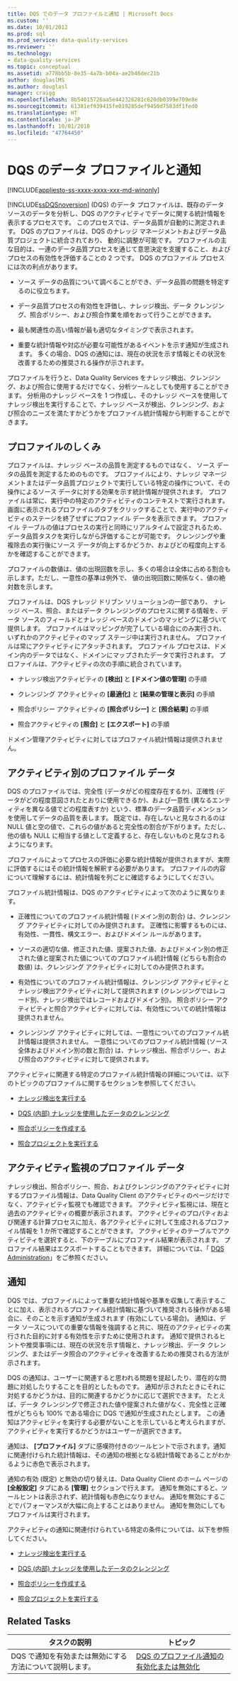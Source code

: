 ```yaml
---
title: DQS でのデータ プロファイルと通知 | Microsoft Docs
ms.custom: ''
ms.date: 10/01/2012
ms.prod: sql
ms.prod_service: data-quality-services
ms.reviewer: ''
ms.technology:
- data-quality-services
ms.topic: conceptual
ms.assetid: a778bb5b-8e35-4a7b-b04a-ae2b46dec21b
author: douglaslMS
ms.author: douglasl
manager: craigg
ms.openlocfilehash: 8b54015726aa5e442326281c620db0399e709e8e
ms.sourcegitcommit: 61381ef939415fe019285def9450d7583df1fed0
ms.translationtype: HT
ms.contentlocale: ja-JP
ms.lasthandoff: 10/01/2018
ms.locfileid: "47764450"
---
```

# <a name="data-profiling-and-notifications-in-dqs"></a>DQS のデータ プロファイルと通知

[!INCLUDE[appliesto-ss-xxxx-xxxx-xxx-md-winonly](../includes/appliesto-ss-xxxx-xxxx-xxx-md-winonly.md)]

  [!INCLUDE[ssDQSnoversion](../includes/ssdqsnoversion-md.md)] (DQS) のデータ プロファイルは、既存のデータ ソースのデータを分析し、DQS のアクティビティでデータに関する統計情報を表示するプロセスです。 このプロセスでは、データ品質が自動的に測定されます。 DQS のプロファイルは、DQS のナレッジ マネージメントおよびデータ品質プロジェクトに統合されており、 動的に調整が可能です。 プロファイルの主な目的は、一連のデータ品質プロセスを通じて意思決定を支援すること、およびプロセスの有効性を評価することの 2 つです。 DQS のプロファイル プロセスには次の利点があります。  
  
-   ソース データの品質について調べることができ、データ品質の問題を特定するのに役立ちます。  
  
-   データ品質プロセスの有効性を評価し、ナレッジ検出、データ クレンジング、照合ポリシー、および照合作業を順をおって行うことができます。  
  
-   最も関連性の高い情報が最も適切なタイミングで表示されます。  
  
-   重要な統計情報や対応が必要な可能性があるイベントを示す通知が生成されます。 多くの場合、DQS の通知には、現在の状況を示す情報とその状況を改善するための推奨される操作が示されます。  
  
 プロファイルを行うと、Data Quality Services をナレッジ検出、クレンジング、および照合に使用するだけでなく、分析ツールとしても使用することができます。 分析用のナレッジ ベースを 1 つ作成し、そのナレッジ ベースを使用してナレッジ検出を実行することで、ナレッジ ベースが検出、クレンジング、および照合のニーズを満たすかどうかをプロファイル統計情報から判断することができます。  
  
##  <a name="How"></a> プロファイルのしくみ  
 プロファイルは、ナレッジ ベースの品質を測定するものではなく、 ソース データの品質を測定するためのものです。 プロファイルにより、ナレッジ マネージメントまたはデータ品質プロジェクトで実行している特定の操作について、その操作によるソース データに対する効果を示す統計情報が提供されます。 プロファイルは常に、実行中の特定のアクティビティのコンテキストで実行されます。 画面に表示されるプロファイルのタブをクリックすることで、実行中のアクティビティのステージを終了せずにプロファイル データを表示できます。 プロファイル テーブルの値はプロセスの実行と同時にリアルタイムで設定されるため、データ品質タスクを実行しながら評価することが可能です。 クレンジングや重複除去の実行後にソース データが向上するかどうか、およびどの程度向上するかを確認することができます。  
  
 プロファイルの数値は、値の出現回数を示し、多くの場合は全体に占める割合も示します。ただし、一意性の基準は例外で、 値の出現回数に関係なく、値の絶対数を示します。  
  
 プロファイルは、DQS ナレッジ ドリブン ソリューションの一部であり、 ナレッジ ベース、照合、またはデータ クレンジングのプロセスに関する情報を、データ ソースのフィールドとナレッジ ベースのドメインのマッピングに基づいて提供します。 プロファイルはマッピングが完了している場合にのみ実行され、いずれかのアクティビティのマップ ステージ中は実行されません。 プロファイルは常にアクティビティにアタッチされます。 プロファイル プロセスは、ドメイン内のデータではなく、ドメインにマップされたデータで実行されます。 プロファイルは、アクティビティの次の手順に統合されています。  
  
-   ナレッジ検出アクティビティの **[検出]** と **[ドメイン値の管理]** の手順  
  
-   クレンジング アクティビティの **[最適化]** と **[結果の管理と表示]** の手順  
  
-   照合ポリシー アクティビティの **[照合ポリシー]** と **[照合結果]** の手順  
  
-   照合アクティビティの **[照合]** と **[エクスポート]** の手順  
  
 ドメイン管理アクティビティに対してはプロファイル統計情報は提供されません。  
  
##  <a name="Activity"></a> アクティビティ別のプロファイル データ  
 DQS のプロファイルでは、完全性 (データがどの程度存在するか)、正確性 (データがどの程度意図されたとおりに使用できるか)、および一意性 (異なるエンティティを異なる値でどの程度表すか) という、標準のデータ品質ディメンションを使用してデータの品質を表します。 既定では、存在しないと見なされるのは NULL 値と空の値で、これらの値があると完全性の割合が下がります。ただし、他の値も NULL に相当する値として定義すると、存在しないものと見なされるようになります。  
  
 プロファイルによってプロセスの評価に必要な統計情報が提供されますが、実際に評価するにはその統計情報を解釈する必要があります。 プロファイルの内容について理解するには、統計情報を列ごとに確認するようにしてください。  
  
 プロファイル統計情報は、DQS のアクティビティによって次のように異なります。  
  
-   正確性についてのプロファイル統計情報 (ドメイン別の割合) は、クレンジング アクティビティに対してのみ提供されます。 正確性に影響するものには、有効性、一貫性、構文エラー、およびドメイン ルールがあります。  
  
-   ソースの適切な値、修正された値、提案された値、およびドメイン別の修正された値と提案された値についてのプロファイル統計情報 (どちらも割合の数値) は、クレンジング アクティビティに対してのみ提供されます。  
  
-   有効性についてのプロファイル統計情報は、クレンジング アクティビティとナレッジ検出アクティビティに対して提供されます (クレンジングではレコード別、ナレッジ検出ではレコードおよびドメイン別)。 照合ポリシー アクティビティと照合アクティビティに対しては、有効性についての統計情報は提供されません。  
  
-   クレンジング アクティビティに対しては、一意性についてのプロファイル統計情報は提供されません。 一意性についてのプロファイル統計情報 (ソース全体およびドメイン別の数と割合) は、ナレッジ検出、照合ポリシー、および照合のアクティビティに対して提供されます。  
  
 アクティビティに関連する特定のプロファイル統計情報の詳細については、以下のトピックのプロファイルに関するセクションを参照してください。  
  
-   [ナレッジ検出を実行する](../data-quality-services/perform-knowledge-discovery.md)  
  
-   [DQS &#40;内部&#41; ナレッジを使用したデータのクレンジング](../data-quality-services/cleanse-data-using-dqs-internal-knowledge.md)  
  
-   [照合ポリシーを作成する](../data-quality-services/create-a-matching-policy.md)  
  
-   [照合プロジェクトを実行する](../data-quality-services/run-a-matching-project.md)  
  
##  <a name="Monitoring"></a> アクティビティ監視のプロファイル データ  
 ナレッジ検出、照合ポリシー、照合、およびクレンジングのアクティビティに対するプロファイル情報は、Data Quality Client のアクティビティのページだけでなく、アクティビティ監視でも確認できます。 アクティビティ監視には、現在と過去のアクティビティの概要が表示されます。 アクティビティのプロパティおよび関連する計算プロセスに加え、各アクティビティに対して生成されるプロファイル情報を 1 か所で確認することができます。 アクティビティのテーブルでアクティビティを選択すると、下のテーブルにプロファイル結果が表示されます。 プロファイル結果はエクスポートすることもできます。 詳細については、「 [DQS Administration](../data-quality-services/dqs-administration.md)」をご参照ください。  
  
##  <a name="Notifications"></a> 通知  
 DQS では、プロファイルによって重要な統計情報や基準を収集して表示することに加え、表示されるプロファイル統計情報に基づいて推奨される操作がある場合に、そのことを示す通知が生成されます (有効にしている場合)。 通知は、データ ソースについての重要な情報を強調すると共に、現在のアクティビティの実行された目的に対する有効性を示すために使用されます。 通知で提供されるヒントや推奨事項には、現在の状況を示す情報と、ナレッジ検出、データ クレンジング、またはデータ照合のアクティビティを改善するための推奨される方法が示されます。  
  
 DQS の通知は、ユーザーに関連すると思われる問題を提起したり、潜在的な問題に対処したりすることを目的としたものです。 通知が示されたときにそれに対処するかどうかは、目的に関連するかどうかに応じて選択できます。 たとえば、データ クレンジングで修正された値や提案された値がなく、完全性と正確性がどちらも 100% である場合に DQS で通知が生成されたとします。 この通知はアクティビティを実行する必要がないことを示していると考えられますが、 アクティビティを実行するかどうかはユーザーが選択できます。  
  
 通知は、 **[プロファイル]** タブに感嘆符付きのツールヒントで示されます。通知に関連付けられた統計情報は、その通知の根拠となる統計情報であることがわかるように赤色で表示されます。  
  
 通知の有効 (既定) と無効の切り替えは、Data Quality Client のホーム ページの **[全般設定]** タブにある **[管理]** セクションで行えます。 通知を無効にすると、ツールヒントは表示されず、統計情報も赤色になりません。 通知を無効にすることでパフォーマンスが大幅に向上することはありません。 通知を無効にしてもプロファイルは実行されます。  
  
 アクティビティの通知に関連付けられている特定の条件については、以下を参照してください。  
  
-   [ナレッジ検出を実行する](../data-quality-services/perform-knowledge-discovery.md)  
  
-   [DQS &#40;内部&#41; ナレッジを使用したデータのクレンジング](../data-quality-services/cleanse-data-using-dqs-internal-knowledge.md)  
  
-   [照合ポリシーを作成する](../data-quality-services/create-a-matching-policy.md)  
  
-   [照合プロジェクトを実行する](../data-quality-services/run-a-matching-project.md)  
  
## <a name="related-tasks"></a>Related Tasks  
  
|タスクの説明|トピック|  
|----------------------|-----------|  
|DQS で通知を有効または無効にする方法について説明します。|[DQS のプロファイル通知の有効化または無効化](../data-quality-services/enable-or-disable-profiling-notifications-in-dqs.md)|  
  
  

